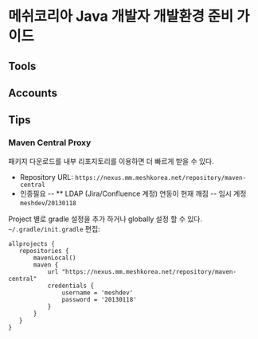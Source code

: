 # 메쉬코리아 Java 개발자 개발환경 준비 가이드

## Tools

## Accounts

## Tips

### Maven Central Proxy

패키지 다운로드를 내부 리포지토리를 이용하면 더 빠르게 받을 수 있다.

 - Repository URL: `https://nexus.mm.meshkorea.net/repository/maven-central`
 - 인증필요
 -- ** LDAP (Jira/Confluence 계정) 연동이 현재 깨짐
 -- 임시 계정 `meshdev`/`20130118`
 
Project 별로 gradle 설정을 추가 하거나 globally 설정 할 수 있다. `~/.gradle/init.gradle` 편집:
 ```
 allprojects {
    repositories {
        mavenLocal()
        maven {
            url "https://nexus.mm.meshkorea.net/repository/maven-central"
            credentials {
                username = 'meshdev'
                password = '20130118'
            }
        }
    }
}
```
